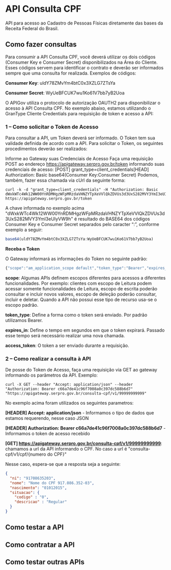 # API Consulta CPF

API para acesso ao Cadastro de Pessoas Físicas diretamente das bases da Receita Federal do Brasil.

## Como fazer consultas

Para consumir a API Consulta CPF, você deverá utilizar os dois códigos (Consumer Key e Consumer Secret) disponibilizados na Área do Cliente. Esses códigos servem para identificar o contrato e deverão ser informados sempre que uma consulta for realizada.
Exemplos de códigos:

**Consumer Key**: uldY78ZMvYm4btC0x3XZLG7ZTsYa

**Consumer Secret**: WyUeBFCUK7wu1Ko61V7bb7yB2Uoa

O APIGov utiliza o protocolo de autorização OAUTH2 para disponibilizar o acesso à API Consulta CPF. No exemplo abaixo, estamos utilizando o GranType Cliente Credentials para requisição de token e acesso a API:

### 1 – Como solicitar o Token de Acesso
Para consultar a API, um Token deverá ser informado. O Token tem sua validade definida de acordo com a API. Para solicitar o Token, os seguintes procedimentos deverão ser realizados:

Informe ao Gateway suas Credenciais de Acesso
Faça uma requisição POST ao endereço https://apigateway.serpro.gov.br/token informando suas credenciais de acesso:
[POST] grant_type=client_credentials[HEAD] Authorization: Basic base64(Consumer Key:Consumer Secret)
Podemos, também, fazer essa chamada via cUrl da seguinte forma:

```curl
curl -k -d "grant_type=client_credentials" -H "Authorization: Basic dWxkWTc4Wk12WW00YnRDMHgzWFpMRzdaVHNZYTpXeVVlQkZDVUs3d3UxS282MVY3YmI3eUIyVW9h" https://apigateway.serpro.gov.br/token
```

A chave informada no exemplo acima "dWxkWTc4Wk12WW00YnRDMHgzWFpMRzdaVHNZYTpXeVVlQkZDVUs3d3UxS282MVY3YmI3eUIyVW9h" é resultado do BASE64 dos códigos Consumer Key e Consumer Secret separados pelo caracter “:”, conforme exemplo a seguir:

```javascript
base64(uldY78ZMvYm4btC0x3XZLG7ZTsYa:WyUeBFCUK7wu1Ko61V7bb7yB2Uoa)
```

**Receba o Token**

O Gateway informará as informações do Token no seguinte padrão:

```javascript
{"scope":"am_application_scope default","token_type":"Bearer","expires_in":3295,"access_token":"c66a7de41c96f7008a0c397dc588b6d7"}
```

**scope**: Algumas APIs definem escopos diferentes para acessos a diferentes funcionalidades. Por exemplo: clientes com escopo de Leitura podem acessar somente funcionalidades de Leitura, escopo de escrita poderão consultar e incluir novos valores, escopo de deleção poderão consultar, incluir e deletar. Quando a API não possui esse tipo de recurso usa-se o escopo padrão.

**token_type**: Define a forma como o token será enviado. Por padrão utilizamos Bearer.

**expires_in**: Define o tempo em segundos em que o token expirará. Passado esse tempo será necessário realizar uma nova chamada.

**access_token**: O token a ser enviado durante a requisição.

### 2 – Como realizar a consulta à API

De posse do Token de Acesso, faça uma requisição via GET ao gateway informando os parâmetros da API. Exemplo:

```curl
curl -X GET --header "Accept: application/json" --header "Authorization: Bearer c66a7de41c96f7008a0c397dc588b6d7" "https://apigateway.serpro.gov.br/consulta-cpf/v1/99999999999"
```

No exemplo acima foram utilizados os seguintes parametros:

**[HEADER] Accept: application/json** - Informamos o tipo de dados que estamos requerendo, nesse caso JSON

**[HEADER] Authorization: Bearer c66a7de41c96f7008a0c397dc588b6d7** - Informamos o token de acesso recebido

**[GET] https://apigateway.serpro.gov.br/consulta-cpf/v1/99999999999**: chamamos a url da API informando o CPF. No caso a url é "consulta-cpf/v1/cpf/{numero do CPF}"

Nesse caso, espera-se que a resposta seja a seguinte:

```json
{
  "ni": "91708635203", 
  "nome": "Nome do CPF 917.086.352-03", 
  "nascimento": "01012015", 
  "situacao": {
    "codigo" : "0", 
    "descricao" : "Regular"
  }
}
```

## Como testar a API


## Como contratar a API


## Como testar outras APIs

